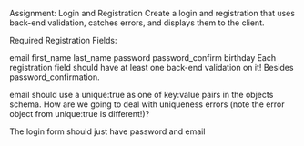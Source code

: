 Assignment: Login and Registration
Create a login and registration that uses back-end validation, catches errors, and displays them to the client.

Required Registration Fields:

email
first_name
last_name
password
password_confirm
birthday
Each registration field should have at least one back-end validation on it! Besides password_confirmation.

email should use a unique:true as one of key:value pairs in the objects schema. How are we going to deal with uniqueness errors (note the error object from unique:true is different!)?

The login form should just have password and email